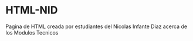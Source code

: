 # HTML-NID
Pagina de HTML creada por estudiantes del Nicolas Infante Diaz acerca de los Modulos Tecnicos
